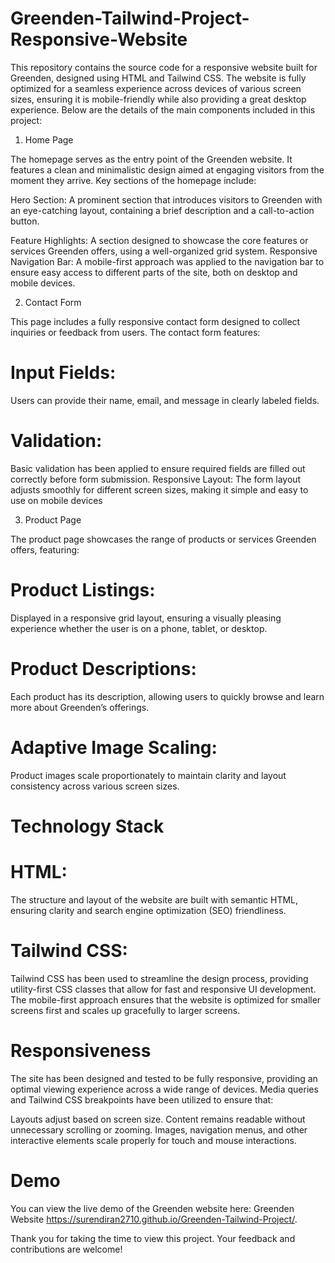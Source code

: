 # Greenden-Tailwind-Project-Responsive-Website

This repository contains the source code for a responsive website built for Greenden, designed using HTML and Tailwind CSS. The website is fully optimized for a seamless experience across devices of various screen sizes, ensuring it is mobile-friendly while also providing a great desktop experience. Below are the details of the main components included in this project:

1. Home Page

The homepage serves as the entry point of the Greenden website. It features a clean and minimalistic design aimed at engaging visitors from the moment they arrive. Key sections of the homepage include:

Hero Section:
A prominent section that introduces visitors to Greenden with an eye-catching layout, containing a brief description and a call-to-action button.

Feature Highlights:
A section designed to showcase the core features or services Greenden offers, using a well-organized grid system.
Responsive Navigation Bar: A mobile-first approach was applied to the navigation bar to ensure easy access to different parts of the site, both on desktop and mobile devices.

2. Contact Form

This page includes a fully responsive contact form designed to collect inquiries or feedback from users. The contact form features:

# Input Fields:
Users can provide their name, email, and message in clearly labeled fields.

# Validation:
Basic validation has been applied to ensure required fields are filled out correctly before form submission.
Responsive Layout: The form layout adjusts smoothly for different screen sizes, making it simple and easy to use on mobile devices

3. Product Page

The product page showcases the range of products or services Greenden offers, featuring:

# Product Listings:
Displayed in a responsive grid layout, ensuring a visually pleasing experience whether the user is on a phone, tablet, or desktop.

# Product Descriptions:
Each product has its description, allowing users to quickly browse and learn more about Greenden’s offerings.

# Adaptive Image Scaling:
Product images scale proportionately to maintain clarity and layout consistency across various screen sizes.

# Technology Stack

# HTML:

The structure and layout of the website are built with semantic HTML, ensuring clarity and search engine optimization (SEO) friendliness.

# Tailwind CSS:

Tailwind CSS has been used to streamline the design process, providing utility-first CSS classes that allow for fast and responsive UI development. The mobile-first approach ensures that the website is optimized for smaller screens first and scales up gracefully to larger screens.

# Responsiveness

The site has been designed and tested to be fully responsive, providing an optimal viewing experience across a wide range of devices. Media queries and Tailwind CSS breakpoints have been utilized to ensure that:

Layouts adjust based on screen size.
Content remains readable without unnecessary scrolling or zooming.
Images, navigation menus, and other interactive elements scale properly for touch and mouse interactions.

# Demo
You can view the live demo of the Greenden website here: Greenden Website https://surendiran2710.github.io/Greenden-Tailwind-Project/.

Thank you for taking the time to view this project. Your feedback and contributions are welcome!
